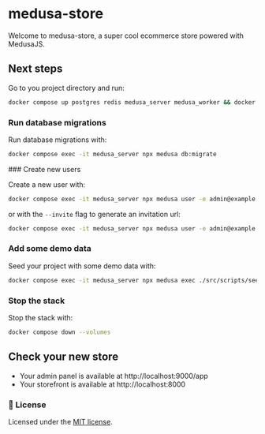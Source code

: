 # medusa-store

Welcome to medusa-store, a super cool ecommerce store powered with MedusaJS.

## Next steps

Go to you project directory and run:
```bash
docker compose up postgres redis medusa_server medusa_worker && docker compose up storefront -d
```

### Run database migrations

Run database migrations with:
```bash
docker compose exec -it medusa_server npx medusa db:migrate
```

### Create new users

Create a new user with:
```bash
docker compose exec -it medusa_server npx medusa user -e admin@example.com -p supersecret
```

or with the `--invite` flag to generate an invitation url: 

```bash
docker compose exec -it medusa_server npx medusa user -e admin@example.com --invite
```

### Add some demo data

Seed your project with some demo data with:
```bash
docker compose exec -it medusa_server npx medusa exec ./src/scripts/seed.ts
```

### Stop the stack

Stop the stack with:
```bash
docker compose down --volumes
```

## Check your new store

- Your admin panel is available at http://localhost:9000/app 
- Your storefront is available at http://localhost:8000

### 📝 License

Licensed under the [MIT license](LICENSE).